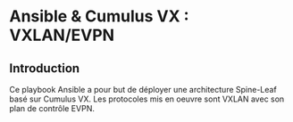 # Ansible & Cumulus VX : VXLAN/EVPN
## Introduction
Ce playbook Ansible a pour but de déployer une architecture Spine-Leaf basé sur Cumulus VX. Les protocoles mis en oeuvre sont VXLAN avec son plan de contrôle EVPN.
